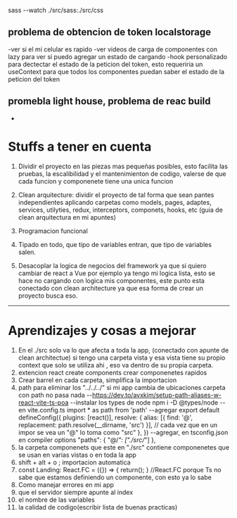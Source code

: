 
sass --watch ./src/sass:./src/css

## problema de obtencion de token localstorage
-ver si el mi celular es rapido
-ver videos de carga de componentes con lazy para ver si puedo agregar un estado de cargando 
-hook personalizado para dectectar el estado de la peticion del token, esto requeriria un useContext para que todos los componentes puedan saber el estado de la peticion del token

## promebla light house, problema de reac build
-


# Stuffs a tener en cuenta

1. Dividir el proyecto en las piezas mas pequeñas posibles, esto facilita las pruebas, la escalibilidad y el mantenimienton de codigo, valerse de que cada funcion y componenete tiene una unica funcion

2. Clean arquitecture: dividir el proyecto de tal forma que sean pantes independientes aplicando carpetas como models, pages, adaptes, services, utilyties, redux, interceptors, componets, hooks, etc (guia de clean arquitectura en mi apuntes)

3. Programacion funcional

4. Tipado en todo, que tipo de variables entran, que tipo de variables salen.

5. Desacoplar la logica de negocios del framework ya que si quiero cambiar de react a Vue por ejemplo ya tengo mi logica lista, esto se hace no cargando con logica mis componentes, este punto esta conectado con clean architecture ya que esa forma de crear un proyecto busca eso.


----------------------------------------------


# Aprendizajes y cosas a mejorar

1. En el ./src solo va lo que afecta a toda la app, (conectado con apunte de clean architectue) si tengo una carpeta vista y esa vista tiene su propio context que solo se utiliza ahi , eso va dentro de su propia carpeta.
2. extencion react create components crear componenetes rapidos
3. Crear barrel en cada carpeta, simplifica la importacion
4. path para eliminar los "../../../" si mi app cambia de ubicaciones carpeta con path no pasa nada 
    --https://dev.to/avxkim/setup-path-aliases-w-react-vite-ts-poa
    --instalar los types de node  npm i -D @types/node
    --en vite.config.ts  import * as path from 'path'
    --agregar 
        export default defineConfig({
            plugins: [react()],
            resolve: {
                alias: [{ find: '@', replacement: path.resolve(__dirname, 'src') }],
                // cada vez que en un impor se vea un "@" lo toma como "src"
            },
        })
    --agregar, en tsconfig.json en compiler options
        "paths": {
            "@/*": ["./src/*"]
        },
5. la carpeta componenets que este en "./src" contiene componenetes que se usan en varias vistas o en toda la app
6. shift + alt + o ; importacion automatica
7. const Landing: React.FC<LandingProps>  = ({}) => { return(); } //React.FC porque Ts no sabe que estamos definiendo un componente, con esto ya lo sabe
8. Como manejar errores en mi app
9. que el servidor siempre apunte al index
10. el nombre de las variables
11. la calidad de codigo(escribir lista de buenas practicas)

